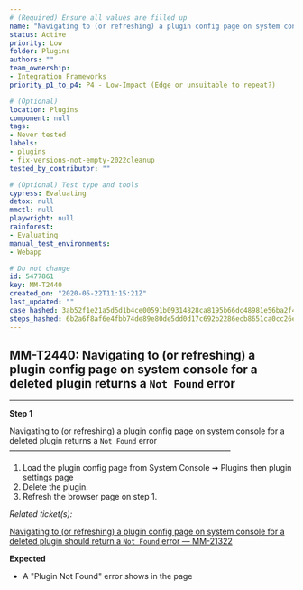 ```yaml
---
# (Required) Ensure all values are filled up
name: "Navigating to (or refreshing) a plugin config page on system console for a deleted plugin returns a `Not Found` error"
status: Active
priority: Low
folder: Plugins
authors: ""
team_ownership:
- Integration Frameworks
priority_p1_to_p4: P4 - Low-Impact (Edge or unsuitable to repeat?)

# (Optional)
location: Plugins
component: null
tags:
- Never tested
labels:
- plugins
- fix-versions-not-empty-2022cleanup
tested_by_contributor: ""

# (Optional) Test type and tools
cypress: Evaluating
detox: null
mmctl: null
playwright: null
rainforest:
- Evaluating
manual_test_environments:
- Webapp

# Do not change
id: 5477861
key: MM-T2440
created_on: "2020-05-22T11:15:21Z"
last_updated: ""
case_hashed: 3ab52f1e21a5d5d1b4ce00591b09314828ca8195b66dc48981e56ba2f4fd74914a2fa4e2e99e69748457e774ffcd00cf
steps_hashed: 6b2a6f8af6e4fbb74de89e80de5dd0d17c692b2286ecb8651ca0cc26e46e4c7cb6a07536149be9bb513a75d9cc2646a3
---
```


<!-- (Auto-generated) Based on frontmatter's "key" and "name" -->

## MM-T2440: Navigating to (or refreshing) a plugin config page on system console for a deleted plugin returns a `Not Found` error

---

**Step 1**

Navigating to (or refreshing) a plugin config page on system console for a deleted plugin returns a `Not Found` error\
————————————————————————————

1. Load the plugin config page from System Console ➜ Plugins then plugin settings page
2. Delete the plugin.
3. Refresh the browser page on step 1.

_Related ticket(s):_

[Navigating to (or refreshing) a plugin config page on system console for a deleted plugin should return a `Not Found` error — MM-21322](https://mattermost.atlassian.net/browse/MM-21322)

**Expected**

- A "Plugin Not Found" error shows in the page
